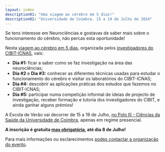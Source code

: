 ```yaml
---
layout: index
description01: "Uma viagem ao cérebro em 5 dias!"
description02: "Universidade de Coimbra. 15 a 19 de Julho de 2024"
---
```


Se tens interesse em Neurociências e gostavas de saber mais sobre o funcionamento do cérebro, não percas esta oportunidade!

Nesta [viagem ao cérebro em 5 dias](programa), organizada pelos [investigadores do CIBIT-ICNAS](organizacao), vais:

* **Dia #1:** ficar a saber como se faz investigação na área das neurociências;
* **Dia #2** e **Dia #3:** conhecer as diferentes técnicas usadas para estudar o funcionamento do cérebro e visitar os laboratórios do CIBIT-ICNAS;
* **Dia #4:** descobrir as aplicações práticas dos estudos que fazemos no CIBIT-ICNAS;
* **Dia #5:** participar numa competição informal de ideias de projecto de investigação, receber formação e tutoria dos investigadores do CIBIT, e ainda ganhar alguns prémios!

A Escola de Verão vai decorrer de 15 a 19 de Julho, [no Polo III - Ciências da Saúde da Universidade de Coimbra](local), apenas em regime presencial.
 
**A inscrição é gratuita [mas obrigatória](inscricao), até dia 8 de Julho!**

Para mais informações ou esclarecimentos [podes contactar a organização do evento](organizacao).
